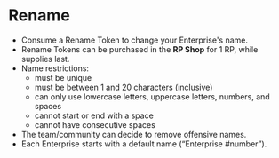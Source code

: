 # Rename

- Consume a Rename Token to change your Enterprise's name.
- Rename Tokens can be purchased in the **RP Shop** for 1 RP, while supplies last.
- Name restrictions:
  - must be unique
  - must be between 1 and 20 characters (inclusive)
  - can only use lowercase letters, uppercase letters, numbers, and spaces
  - cannot start or end with a space
  - cannot have consecutive spaces
- The team/community can decide to remove offensive names.
- Each Enterprise starts with a default name (“Enterprise #number”).